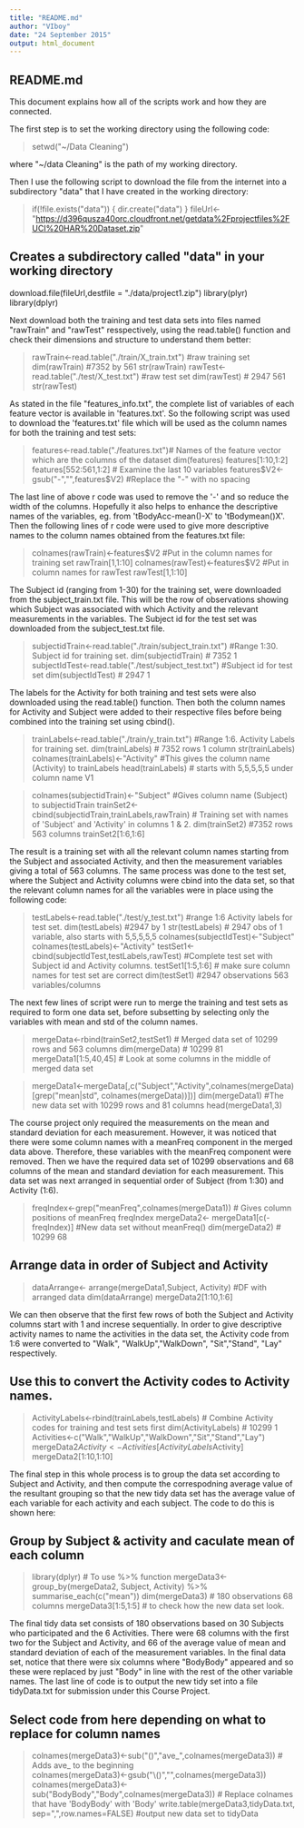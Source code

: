 ```yaml
---
title: "README.md"
author: "VIboy"
date: "24 September 2015"
output: html_document
---
```


## README.md

This document explains how all of the scripts work and how they are connected.

The first step is to set the working directory using the following code:

> setwd("~/Data Cleaning")

where "~/data Cleaning" is the path of my working directory.

Then I use the following script to download the file from the internet into a subdirectory "data" that I have created in the working directory:

> if(!file.exists("data")) {
  dir.create("data")
} 
fileUrl<-"https://d396qusza40orc.cloudfront.net/getdata%2Fprojectfiles%2FUCI%20HAR%20Dataset.zip"
## Creates a subdirectory called "data" in your working directory
download.file(fileUrl,destfile = "./data/project1.zip")
library(plyr)
library(dplyr)

Next download both the training and test data sets into files named "rawTrain" and "rawTest" resspectively, using the read.table() function and check their dimensions and structure to understand them better:

> rawTrain<-read.table("./train/X_train.txt") #raw training set
> dim(rawTrain) #7352  by 561
> str(rawTrain)
> rawTest<-read.table("./test/X_test.txt") #raw test set
> dim(rawTest) # 2947 561
> str(rawTest)

As stated in the file "features_info.txt", the complete list of variables of each feature vector is available in 'features.txt'. So the following script was used to download the 'features.txt' file  which will be used as the column names for both the training and test sets:

> features<-read.table("./features.txt")# Names of the feature vector which are the columns of the dataset
> dim(features)
> features[1:10,1:2]
> features[552:561,1:2] # Examine the last 10 variables
> features$V2<-gsub("-","",features$V2) #Replace the "-" with no spacing

The last line of above r code was used to remove the '-' and so reduce the width of the columns. Hopefully it also helps to enhance the descriptive names of the variables, eg. from 'tBodyAcc-mean()-X' to 'tBodymean()X'. 
Then the following lines of r code were used to give more descriptive names to the column names obtained from the features.txt file:

> colnames(rawTrain)<-features$V2 #Put in the column names for training set
rawTrain[1,1:10]
colnames(rawTest)<-features$V2 #Put in column names for rawTest
rawTest[1,1:10]

The Subject id (ranging from 1-30) for the training set, were downloaded from the subject_train.txt file. This will be the row of observations showing which Subject was associated with which Activity and the relevant measurements in the variables. The Subject id for the test set was downloaded from the subject_test.txt file.

> subjectidTrain<-read.table("./train/subject_train.txt") #Range 1:30. Subject id for training set.
dim(subjectidTrain) # 7352 1
subjectIdTest<-read.table("./test/subject_test.txt") #Subject id for test set
dim(subjectIdTest) # 2947 1

The labels for the Activity for both training and test sets were also downloaded using the read.table() function. Then both the column names for Activity and Subject were added to their respective files before being combined into the training set using cbind().

> trainLabels<-read.table("./train/y_train.txt") #Range 1:6. Activity Labels for training set.
dim(trainLabels) # 7352 rows 1 column
str(trainLabels)
colnames(trainLabels)<-"Activity" #This gives the column name (Activity) to trainLabels
head(trainLabels) # starts with 5,5,5,5,5 under column name V1

> colnames(subjectidTrain)<-"Subject" #Gives column name (Subject) to subjectidTrain
trainSet2<-cbind(subjectidTrain,trainLabels,rawTrain) # Training set with names of 'Subject' and 'Activity' in columns 1 & 2.
dim(trainSet2) #7352 rows  563 columns
trainSet2[1:6,1:6]

The result is a training set with all the relevant column names starting from the Subject and associated Activity, and then the measurement variables giving a total of 563 columns.
The same process was done to the test set, where the Subject and Activity columns were cbind into the data set, so that the relevant column names for all the variables were in place using the following code:

> testLabels<-read.table("./test/y_test.txt") #range 1:6 Activity labels for test set.
dim(testLabels) #2947 by 1
str(testLabels) # 2947 obs of 1 variable, also starts with 5,5,5,5,5
colnames(subjectIdTest)<-"Subject"
colnames(testLabels)<-"Activity"
testSet1<-cbind(subjectIdTest,testLabels,rawTest) #Complete test set with Subject id and Activity columns.
testSet1[1:5,1:6] # make sure column names for test set are correct
dim(testSet1) #2947 observations  563 variables/columns

The next few lines of script were run to merge the training and test sets as required to form one data set, before subsetting by selecting only the variables with mean and std of the column names.

> mergeData<-rbind(trainSet2,testSet1) # Merged data set of 10299 rows and 563 columns
dim(mergeData) # 10299 81
mergeData1[1:5,40,45] # Look at some columns in the middle of merged data set

> mergeData1<-mergeData[,c("Subject","Activity",colnames(mergeData)[grep("mean|std", colnames(mergeData))])]
dim(mergeData1) #The new data set with 10299 rows and 81 columns
head(mergeData1,3)


The course project only required the measurements on the mean and standard deviation for each measurement. However, it was noticed that there were some column names with a meanFreq component in the merged data above. Therefore, these variables with the meanFreq component were removed. Then we have the required data set of 10299 observations and 68 columns of the mean and standard deviation for each measurement. This data set was next arranged in sequential order of Subject (from 1:30) and Activity (1:6).

> freqIndex<-grep("meanFreq",colnames(mergeData1)) # Gives column positions of meanFreq 
freqIndex
mergeData2<- mergeData1[c(-freqIndex)] #New data set without meanFreq()
dim(mergeData2) # 10299 68

## Arrange data in order of Subject and Activity
> dataArrange<- arrange(mergeData1,Subject, Activity) #DF with arranged data
dim(dataArrange)
mergeData2[1:10,1:6]

We can then observe that the first few rows of both the Subject and Activity columns start with 1 and increse sequentially.
In order to give descriptive activity names to name the activities in the data set, the Activity code from 1:6 were converted to "Walk", "WalkUp","WalkDown", "Sit","Stand", "Lay" respectively.

## Use this to convert the Activity codes to Activity names.
> ActivityLabels<-rbind(trainLabels,testLabels) # Combine Activity codes for training and test sets first
dim(ActivityLabels) # 10299 1
Activities<-c("Walk","WalkUp","WalkDown","Sit","Stand","Lay")
mergeData2$Activity<-Activities[ActivityLabels$Activity]
mergeData2[1:10,1:10]

The final step in this whole process is to group the data set according to Subject and Activity, and then compute the correspodning average value of the resultant grouping so that the new tidy data set has the average value of each variable for each activity and each subject. The code to do this is shown here:

## Group by Subject & activity and caculate mean of each column
> library(dplyr) # To use %>% function
mergeData3<-group_by(mergeData2, Subject, Activity) %>% summarise_each(c("mean"))
dim(mergeData3) # 180 observations 68 columns
mergeData3[1:5,1:5] # to check how the new data set look.

The final tidy data set consists of 180 observations based on 30 Subjects who participated and the 6 Activities. There were 68 columns with the first two for the Subject and Activity, and 66 of the average value of mean and standard deviation of each of the measurement variables.
In the final data set, notice that there were six columns where "BodyBody" appeared and so these were replaced by just "Body" in line with the rest of the other variable names. The last line of code is to output the new tidy set into a file tidyData.txt for submission under this Course Project.

## Select code from here depending on what to replace for column names
> colnames(mergeData3)<-sub("()","ave_",colnames(mergeData3)) # Adds ave_ to the beginning  
colnames(mergeData3)<-gsub("\\()","",colnames(mergeData3))
colnames(mergeData3)<-sub("BodyBody","Body",colnames(mergeData3)) # Replace colnames that have 'BodyBody' with 'Body'
write.table(mergeData3,tidyData.txt, sep=",",row.names=FALSE) #output new data set to tidyData
